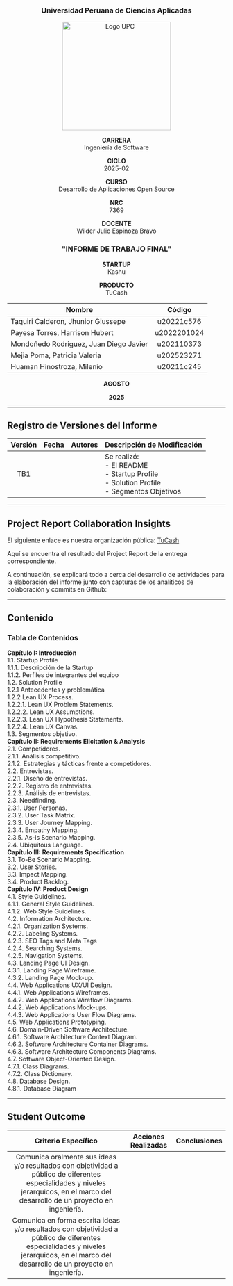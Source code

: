 <div align="center">

### Universidad Peruana de Ciencias Aplicadas

<img src="https://upload.wikimedia.org/wikipedia/commons/f/fc/UPC_logo_transparente.png" alt="Logo UPC" width="250">  

**CARRERA** </br> Ingeniería de Software 

**CICLO** </br> 2025-02

**CURSO** </br> Desarrollo de Aplicaciones Open Source

**NRC** </br> 7369

**DOCENTE** </br> Wilder Julio Espinoza Bravo

### "INFORME DE TRABAJO FINAL"

**STARTUP** </br> Kashu

**PRODUCTO** </br> TuCash

| Nombre |Código|
|-------|:----------:|
| Taquiri Calderon, Jhunior Giussepe | u20221c576|
| Payesa Torres, Harrison Hubert | u2022201024|
| Mondoñedo Rodriguez, Juan Diego Javier | u202110373 |
| Mejia Poma, Patricia Valeria | u202523271 |
| Huaman Hinostroza, Milenio | u20211c245 |

**AGOSTO** 

**2025**
</br>

</div>

---

## Registro de Versiones del Informe

<div align='center'> 

| Versión               | Fecha    | Autores         | Descripción de Modificación                  |
|:---------------------:|:--------:|:---------------:|--------------------------------------------|
| TB1 |  |  | Se realizó:<br> - El README <br> - Startup Profile <br> - Solution Profile <br> - Segmentos Objetivos |

</div>

---

## Project Report Collaboration Insights

El siguiente enlace es nuestra organización pública: [TuCash](https://github.com/TuCash/)

Aquí se encuentra el resultado del Project Report de la entrega correspondiente.

A continuación, se explicará todo a cerca del desarrollo de actividades para la elaboración del informe junto con capturas de los analíticos de colaboración y commits en Github:

---

## Contenido
### Tabla de Contenidos

**Capítulo I: Introducción** </br>
1.1. Startup Profile </br>
1.1.1. Descripción de la Startup </br>
1.1.2. Perfiles de integrantes del equipo </br>
1.2. Solution Profile </br>
1.2.1 Antecedentes y problemática </br>
1.2.2 Lean UX Process. </br>
1.2.2.1. Lean UX Problem Statements. </br>
1.2.2.2. Lean UX Assumptions. </br>
1.2.2.3. Lean UX Hypothesis Statements. </br>
1.2.2.4. Lean UX Canvas. </br>
1.3. Segmentos objetivo. </br>
**Capítulo II: Requirements Elicitation & Analysis** </br>
2.1. Competidores. </br>
2.1.1. Análisis competitivo. </br>
2.1.2. Estrategias y tácticas frente a competidores. </br>
2.2. Entrevistas. </br>
2.2.1. Diseño de entrevistas. </br>
2.2.2. Registro de entrevistas. </br>
2.2.3. Análisis de entrevistas. </br>
2.3. Needfinding. </br>
2.3.1. User Personas. </br>
2.3.2. User Task Matrix. </br>
2.3.3. User Journey Mapping. </br>
2.3.4. Empathy Mapping. </br>
2.3.5. As-is Scenario Mapping. </br>
2.4. Ubiquitous Language. </br>
**Capítulo III: Requirements Specification** </br>
3.1. To-Be Scenario Mapping. </br>
3.2. User Stories. </br>
3.3. Impact Mapping. </br>
3.4. Product Backlog. </br>
**Capítulo IV: Product Design** </br>
4.1. Style Guidelines. </br>
4.1.1. General Style Guidelines. </br>
4.1.2. Web Style Guidelines. </br>
4.2. Information Architecture. </br>
4.2.1. Organization Systems. </br>
4.2.2. Labeling Systems. </br>
4.2.3. SEO Tags and Meta Tags </br>
4.2.4. Searching Systems. </br>
4.2.5. Navigation Systems. </br>
4.3. Landing Page UI Design. </br>
4.3.1. Landing Page Wireframe. </br>
4.3.2. Landing Page Mock-up. </br>
4.4. Web Applications UX/UI Design. </br>
4.4.1. Web Applications Wireframes. </br>
4.4.2. Web Applications Wireflow Diagrams. </br>
4.4.2. Web Applications Mock-ups. </br>
4.4.3. Web Applications User Flow Diagrams. </br>
4.5. Web Applications Prototyping. </br>
4.6. Domain-Driven Software Architecture. </br>
4.6.1. Software Architecture Context Diagram. </br>
4.6.2. Software Architecture Container Diagrams. </br>
4.6.3. Software Architecture Components Diagrams. </br>
4.7. Software Object-Oriented Design. </br>
4.7.1. Class Diagrams. </br>
4.7.2. Class Dictionary. </br>
4.8. Database Design. </br>
4.8.1. Database Diagram </br>

---

## Student Outcome

<div align='center'> 
  
| Criterio Específico | Acciones Realizadas | Conclusiones |
|:-------------------:|:-------------------:|:------------:|
| Comunica oralmente sus ideas y/o resultados con objetividad a público de diferentes especialidades y niveles jerarquicos, en el marco del desarrollo de un proyecto en ingeniería.| | |
| Comunica en forma escrita ideas y/o resultados con objetividad a público de diferentes especialidades y niveles jerarquicos, en el marco del desarrollo de un proyecto en ingeniería.| | |

</div>


